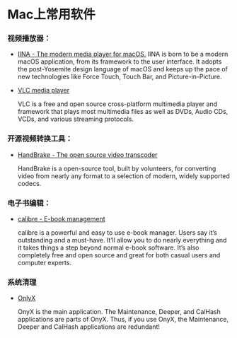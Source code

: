 # Mac上常用软件


### 视频播放器：

* [IINA - The modern media player for macOS.](https://iina.io)
	IINA is born to be a modern macOS application, from its framework to the user interface. It adopts the post-Yosemite design language of macOS and keeps up the pace of new technologies like Force Touch, Touch Bar, and Picture-in-Picture.
	
* [VLC media player](https://www.videolan.org)

	VLC is a free and open source cross-platform multimedia player and framework that plays most multimedia files as well as DVDs, Audio CDs, VCDs, and various streaming protocols.

### 开源视频转换工具： 

* [HandBrake - The open source video transcoder](https://handbrake.fr)

	HandBrake is a open-source tool, built by volunteers, for converting video from nearly any format to a selection of modern, widely supported codecs.

### 电子书编辑：

* [calibre - E-book management](https://calibre-ebook.com)

	calibre is a powerful and easy to use e-book manager. Users say it’s outstanding and a must-have. It’ll allow you to do nearly everything and it takes things a step beyond normal e-book software. It’s also completely free and open source and great for both casual users and computer experts.
	
### 系统清理

* [OnlyX](https://www.titanium-software.fr/en/applications.html)

	OnyX is the main application. The Maintenance, Deeper, and CalHash applications are parts of OnyX. Thus, if you use OnyX, the Maintenance, Deeper and CalHash applications are redundant!
	
	
	
	
	
	